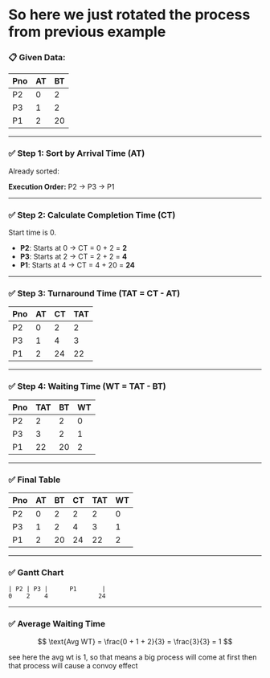 # So here we just rotated the process from previous example

### 📋 Given Data:

| Pno | AT | BT |
| --- | -- | -- |
| P2  | 0  | 2  |
| P3  | 1  | 2  |
| P1  | 2  | 20 |

---

### ✅ Step 1: Sort by Arrival Time (AT)

Already sorted:

**Execution Order:** P2 → P3 → P1

---

### ✅ Step 2: Calculate Completion Time (CT)

Start time is 0.

* **P2**: Starts at 0 → CT = 0 + 2 = **2**
* **P3**: Starts at 2 → CT = 2 + 2 = **4**
* **P1**: Starts at 4 → CT = 4 + 20 = **24**

---

### ✅ Step 3: Turnaround Time (TAT = CT - AT)

| Pno | AT | CT | TAT |
| --- | -- | -- | --- |
| P2  | 0  | 2  | 2   |
| P3  | 1  | 4  | 3   |
| P1  | 2  | 24 | 22  |

---

### ✅ Step 4: Waiting Time (WT = TAT - BT)

| Pno | TAT | BT | WT |
| --- | --- | -- | -- |
| P2  | 2   | 2  | 0  |
| P3  | 3   | 2  | 1  |
| P1  | 22  | 20 | 2  |

---

### ✅ Final Table

| Pno | AT | BT | CT | TAT | WT |
| --- | -- | -- | -- | --- | -- |
| P2  | 0  | 2  | 2  | 2   | 0  |
| P3  | 1  | 2  | 4  | 3   | 1  |
| P1  | 2  | 20 | 24 | 22  | 2  |

---

### ✅ Gantt Chart

```
| P2 | P3 |      P1       |
0    2    4              24
```

---

### ✅ Average Waiting Time

$$
\text{Avg WT} = \frac{0 + 1 + 2}{3} = \frac{3}{3} = 1
$$

see here the avg wt is 1, so that means a big process will come at first then that process will cause a convoy effect